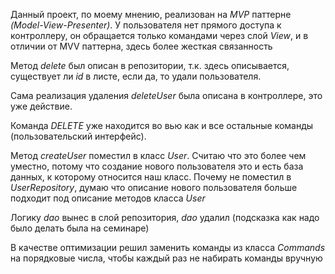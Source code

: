 Данный проект, по моему мнению, реализован на *MVP* паттерне *(Model-View-Presenter)*. 
У пользователя нет прямого доступа к контроллеру, он обращается только командами через слой *View*, 
и в отличии от MVV паттерна, здесь более жесткая связанность

Метод *delete* был описан в репозитории, т.к. здесь описывается, существует ли *id* в листе, если да, то удали пользователя.

Сама реализация удаления *deleteUser* была описана в контроллере, это уже действие.

Команда *DELETE* уже находится во вью как и все остальные команды (пользовательский интерфейс).

Метод *createUser* поместил в класс *User*. Считаю что это более чем уместно, потому что создание нового пользователя 
это и есть база данных, к которому относится наш класс. Почему не поместил в *UserRepository*, думаю что описание
нового пользователя больше подходит под описание методов класса *User*

Логику *dao* вынес в слой репозитория, *dao* удалил (подсказка как надо было делать была на семинаре)

В качестве оптимизации решил заменить команды из класса *Commands* на порядковые числа, чтобы каждый раз не набирать команды вручную